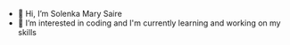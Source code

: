 - 👋 Hi, I’m Solenka Mary Saire 
- 👀 I’m interested in coding and I'm currently learning and working on my skills

